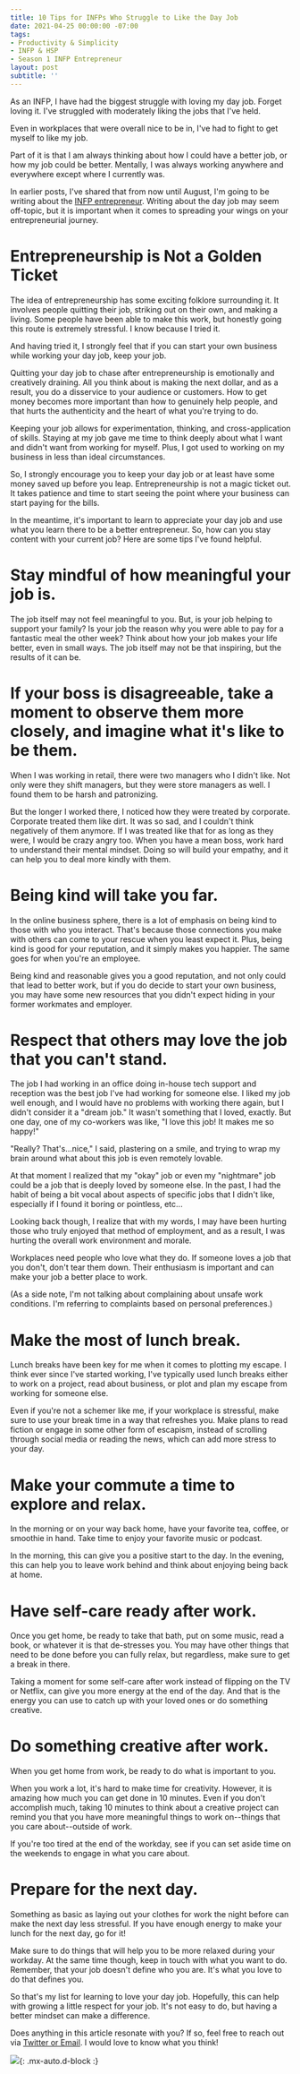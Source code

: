 ```yaml
---
title: 10 Tips for INFPs Who Struggle to Like the Day Job
date: 2021-04-25 00:00:00 -07:00
tags:
- Productivity & Simplicity
- INFP & HSP
- Season 1 INFP Entrepreneur
layout: post
subtitle: ''
---
```


As an INFP, I have had the biggest struggle with loving my day job. Forget loving it. I've struggled with moderately liking the jobs that I've held.

Even in workplaces that were overall nice to be in, I've had to fight to get myself to like my job.

Part of it is that I am always thinking about how I could have a better job, or how my job could be better. Mentally, I was always working anywhere and everywhere except where I currently was.

In earlier posts, I've shared that from now until August, I'm going to be writing about the [INFP entrepreneur](https://arcadiapage.com/tags/#Season%201%20INFP%20Entrepreneur). Writing about the day job may seem off-topic, but it is important when it comes to spreading your wings on your entrepreneurial journey.

# Entrepreneurship is Not a Golden Ticket

The idea of entrepreneurship has some exciting folklore surrounding it. It involves people quitting their job, striking out on their own, and making a living. Some people have been able to make this work, but honestly going this route is extremely stressful. I know because I tried it.

And having tried it, I strongly feel that if you can start your own business while working your day job, keep your job.

Quitting your day job to chase after entrepreneurship is emotionally and creatively draining. All you think about is making the next dollar, and as a result, you do a disservice to your audience or customers. How to get money becomes more important than how to genuinely help people, and that hurts the authenticity and the heart of what you're trying to do.

Keeping your job allows for experimentation, thinking, and cross-application of skills. Staying at my job gave me time to think deeply about what I want and didn't want from working for myself. Plus, I got used to working on my business in less than ideal circumstances.

So, I strongly encourage you to keep your day job or at least have some money saved up before you leap. Entrepreneurship is not a magic ticket out. It takes patience and time to start seeing the point where your business can start paying for the bills.

In the meantime, it's important to learn to appreciate your day job and use what you learn there to be a better entrepreneur. So, how can you stay content with your current job? Here are some tips I've found helpful.

# Stay mindful of how meaningful your job is.

The job itself may not feel meaningful to you. But, is your job helping to support your family? Is your job the reason why you were able to pay for a fantastic meal the other week? Think about how your job makes your life better, even in small ways. The job itself may not be that inspiring, but the results of it can be.

# If your boss is disagreeable, take a moment to observe them more closely, and imagine what it's like to be them.

When I was working in retail, there were two managers who I didn't like. Not only were they shift managers, but they were store managers as well.  I found them to be harsh and patronizing.

But the longer I worked there, I noticed how they were treated by corporate. Corporate treated them like dirt. It was so sad, and I couldn't think negatively of them anymore. If I was treated like that for as long as they were, I would be crazy angry too. When you have a mean boss, work hard to understand their mental mindset. Doing so will build your empathy, and it can help you to deal more kindly with them.

# Being kind will take you far.

In the online business sphere, there is a lot of emphasis on being kind to those with who you interact. That's because those connections you make with others can come to your rescue when you least expect it. Plus, being kind is good for your reputation, and it simply makes you happier. The same goes for when you're an employee.

Being kind and reasonable gives you a good reputation, and not only could that lead to better work, but if you do decide to start your own business, you may have some new resources that you didn't expect hiding in your former workmates and employer.

# Respect that others may love the job that you can't stand.

The job I had working in an office doing in-house tech support and reception was the best job I've had working for someone else. I liked my job well enough, and I would have no problems with working there again, but I didn't consider it a "dream job." It wasn't something that I loved, exactly. But one day, one of my co-workers was like, "I love this job! It makes me so happy!"

"Really? That's...nice," I said, plastering on a smile, and trying to wrap my brain around what about this job is even remotely lovable.

At that moment I realized that my "okay" job or even my "nightmare" job could be a job that is deeply loved by someone else. In the past, I had the habit of being a bit vocal about aspects of specific jobs that I didn't like, especially if I found it boring or pointless, etc...

Looking back though, I realize that with my words, I may have been hurting those who truly enjoyed that method of employment, and as a result, I was hurting the overall work environment and morale.

Workplaces need people who love what they do. If someone loves a job that you don't, don't tear them down. Their enthusiasm is important and can make your job a better place to work.

(As a side note, I'm not talking about complaining about unsafe work conditions. I'm referring to complaints based on personal preferences.)

# Make the most of lunch break.

Lunch breaks have been key for me when it comes to plotting my escape. I think ever since I've started working, I've typically used lunch breaks either to work on a project, read about business, or plot and plan my escape from working for someone else.

Even if you're not a schemer like me, if your workplace is stressful, make sure to use your break time in a way that refreshes you. Make plans to read fiction or engage in some other form of escapism, instead of scrolling through social media or reading the news, which can add more stress to your day.

# Make your commute a time to explore and relax.

In the morning or on your way back home, have your favorite tea, coffee, or smoothie in hand.  Take time to enjoy your favorite music or podcast.

In the morning, this can give you a positive start to the day. In the evening, this can help you to leave work behind and think about enjoying being back at home.

# Have self-care ready after work.

Once you get home, be ready to take that bath, put on some music, read a book, or whatever it is that de-stresses you.  You may have other things that need to be done before you can fully relax, but regardless, make sure to get a break in there.

Taking a moment for some self-care after work instead of flipping on the TV or Netflix, can give you more energy at the end of the day. And that is the energy you can use to catch up with your loved ones or do something creative.

# Do something creative after work.

When you get home from work, be ready to do what is important to you.

When you work a lot, it's hard to make time for creativity. However, it is amazing how much you can get done in 10 minutes. Even if you don't accomplish much, taking 10 minutes to think about a creative project can remind you that you have more meaningful things to work on--things that you care about--outside of work.

If you're too tired at the end of the workday, see if you can set aside time on the weekends to engage in what you care about.

# Prepare for the next day.

Something as basic as laying out your clothes for work the night before can make the next day less stressful. If you have enough energy to make your lunch for the next day, go for it!

Make sure to do things that will help you to be more relaxed during your workday. At the same time though, keep in touch with what you want to do. Remember, that your job doesn't define who you are. It's what you love to do that defines you.

So that's my list for learning to love your day job. Hopefully, this can help with growing a little respect for your job. It's not easy to do, but having a better mindset can make a difference.

Does anything in this article resonate with you? If so, feel free to reach out via [Twitter or Email](https://arcadiapage.com/talk/). I would love to know what you think!

![](/uploads/day-job-struggle.png){: .mx-auto.d-block :}
